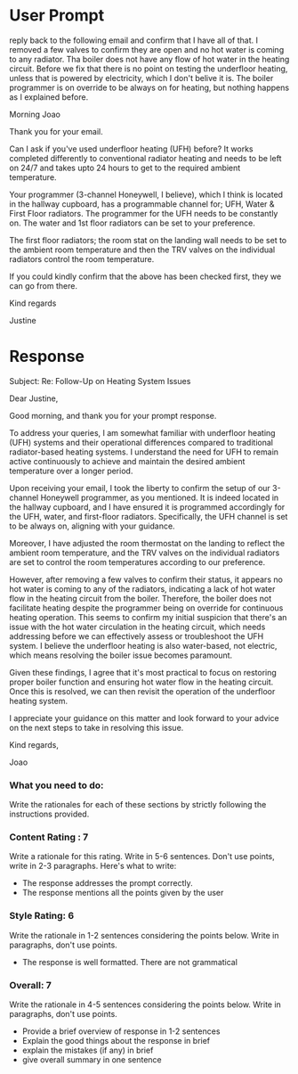 # User Prompt
reply back to the following email and confirm that I have all of that. I removed a few valves to confirm they are open and no hot water is coming to any radiator. Tha boiler does not have any flow of hot water in the heating circuit. Before we fix that there is no point on testing the underfloor heating, unless that is powered by electricity, which I don't belive it is. The boiler programmer is on override to be always on for heating, but nothing happens as I explained before.

Morning Joao

Thank you for your email.

Can I ask if you've used underfloor heating (UFH) before? It works completed differently to conventional radiator heating and needs to be left on 24/7 and takes upto 24 hours to get to the required ambient temperature.

Your programmer (3-channel Honeywell, I believe), which I think is located in the hallway cupboard, has a programmable channel for; UFH, Water & First Floor radiators. The programmer for the UFH needs to be constantly on. The water and 1st floor radiators can be set to your preference.

The first floor radiators; the room stat on the landing wall needs to be set to the ambient room temperature and then the TRV valves on the individual radiators control the room temperature.

If you could kindly confirm that the above has been checked first, they we can go from there.

Kind regards

Justine

# Response

Subject: Re: Follow-Up on Heating System Issues

Dear Justine,

Good morning, and thank you for your prompt response.

To address your queries, I am somewhat familiar with underfloor heating (UFH) systems and their operational differences compared to traditional radiator-based heating systems. I understand the need for UFH to remain active continuously to achieve and maintain the desired ambient temperature over a longer period.

Upon receiving your email, I took the liberty to confirm the setup of our 3-channel Honeywell programmer, as you mentioned. It is indeed located in the hallway cupboard, and I have ensured it is programmed accordingly for the UFH, water, and first-floor radiators. Specifically, the UFH channel is set to be always on, aligning with your guidance.

Moreover, I have adjusted the room thermostat on the landing to reflect the ambient room temperature, and the TRV valves on the individual radiators are set to control the room temperatures according to our preference.

However, after removing a few valves to confirm their status, it appears no hot water is coming to any of the radiators, indicating a lack of hot water flow in the heating circuit from the boiler. Therefore, the boiler does not facilitate heating despite the programmer being on override for continuous heating operation. This seems to confirm my initial suspicion that there's an issue with the hot water circulation in the heating circuit, which needs addressing before we can effectively assess or troubleshoot the UFH system. I believe the underfloor heating is also water-based, not electric, which means resolving the boiler issue becomes paramount.

Given these findings, I agree that it's most practical to focus on restoring proper boiler function and ensuring hot water flow in the heating circuit. Once this is resolved, we can then revisit the operation of the underfloor heating system.

I appreciate your guidance on this matter and look forward to your advice on the next steps to take in resolving this issue.

Kind regards,

Joao


### What you need to do:
Write the rationales for each of these sections by strictly following the instructions provided.




### Content Rating : 7
Write a rationale for this rating. Write in 5-6 sentences. Don't use points, write in 2-3 paragraphs. Here's what to write:
- The response addresses the prompt correctly.
- The response mentions all the points given by the user


### Style Rating: 6
Write the rationale in 1-2 sentences considering the points below. Write in paragraphs, don't use points. 
- The response is well formatted. There are not grammatical 

### Overall: 7
Write the rationale in 4-5 sentences considering the points below. Write in paragraphs, don't use points. 
- Provide a brief overview of response in 1-2 sentences
- Explain the good things about the response in brief
- explain the mistakes (if any) in brief
- give overall summary in one sentence


